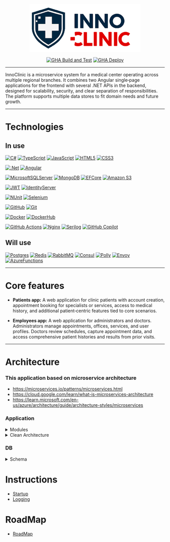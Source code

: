 <div align="center">
 <img src="/assets/images/innoclinic-logo.png" alt="InnoClinic Logo" width="" height="150"/>

[![GHA Build and Test](https://img.shields.io/github/actions/workflow/status/AlexTarski/InnoClinic/build.yml?style=flat-square&logo=github&logoColor=fff&label=Build%20and%20Test%20Workflow%20)](https://github.com/AlexTarski/InnoClinic/actions/workflows/build.yml)
[![GHA Deploy](https://img.shields.io/github/actions/workflow/status/AlexTarski/InnoClinic/deploy.yml?style=flat-square&logo=github&logoColor=fff&label=Deploy%20Workflow%20)](https://github.com/AlexTarski/InnoClinic/actions/workflows/deploy.yml)

</div>

---
InnoClinic is a microservice system for a medical center operating across multiple regional branches. It combines two Angular single‑page applications for the frontend with several .NET APIs in the backend, designed for scalability, security, and clear separation of responsibilities. The platform supports multiple data stores to fit domain needs and future growth.

---

# Technologies
## In use

[![C#](https://img.shields.io/badge/c%23-%23239120.svg?style=for-the-badge&logo=csharp&logoColor=white)](https://dotnet.microsoft.com/en-us/languages/csharp)
[![TypeScript](https://img.shields.io/badge/typescript-%23007ACC.svg?style=for-the-badge&logo=typescript&logoColor=white)](https://www.typescriptlang.org/)
[![JavaScript](https://img.shields.io/badge/javascript-%23323330.svg?style=for-the-badge&logo=javascript&logoColor=%23F7DF1E)](https://developer.mozilla.org/en-US/docs/Web/JavaScript)
[![HTML5](https://img.shields.io/badge/html5-%23E34F26.svg?style=for-the-badge&logo=html5&logoColor=white)](https://html.spec.whatwg.org/)
[![CSS3](https://img.shields.io/badge/css3-%231572B6.svg?style=for-the-badge&logo=css3&logoColor=white)](https://developer.mozilla.org/en-US/docs/Web/CSS)

[![.Net](https://img.shields.io/badge/.NET-5C2D91?style=for-the-badge&logo=.net&logoColor=white)](https://dotnet.microsoft.com/en-us/)
[![Angular](https://img.shields.io/badge/angular-%23DD0031.svg?style=for-the-badge&logo=angular&logoColor=white)](https://angular.dev/)

[![MicrosoftSQLServer](https://img.shields.io/badge/Microsoft%20SQL%20Server-CC2927?style=for-the-badge&logo=microsoft%20sql%20server&logoColor=white)](https://www.microsoft.com/en-us/sql-server)
[![MongoDB](https://img.shields.io/badge/MongoDB-%234ea94b.svg?style=for-the-badge&logo=mongodb&logoColor=white)](https://www.mongodb.com/)
[![EFCore](https://img.shields.io/badge/EFCore-purple?style=for-the-badge)](https://github.com/dotnet/efcore)
[![Amazon S3](https://img.shields.io/badge/Amazon%20S3-FF9900?style=for-the-badge&logo=amazons3&logoColor=white)](https://aws.amazon.com/s3/?nc1=h_ls)

[![JWT](https://img.shields.io/badge/JWT-black?style=for-the-badge&logo=JSON%20web%20tokens)](https://www.jwt.io/)
[![IdentityServer](https://img.shields.io/badge/IdentityServer-purple?style=for-the-badge)](https://duendesoftware.com/products/identityserver)

[![NUnit](https://img.shields.io/badge/NUnit-%2384A454?style=for-the-badge)](https://github.com/nunit)
[![Selenium](https://img.shields.io/badge/-selenium-%43B02A?style=for-the-badge&logo=selenium&logoColor=white)](https://www.selenium.dev/)

[![GitHub](https://img.shields.io/badge/github-%23121011.svg?style=for-the-badge&logo=github&logoColor=white)](https://github.com/AlexTarski/InnoClinic)
[![Git](https://img.shields.io/badge/git-%23F05033.svg?style=for-the-badge&logo=git&logoColor=white)](https://git-scm.com/)

[![Docker](https://img.shields.io/badge/Docker-%232496ED?style=for-the-badge&logo=docker&logoColor=white)](https://www.docker.com/)
[![DockerHub](https://img.shields.io/badge/DockerHub-%232496ED?style=for-the-badge&logo=docker&logoColor=white)](https://hub.docker.com/)

[![GitHub Actions](https://img.shields.io/badge/github%20actions-%232671E5.svg?style=for-the-badge&logo=githubactions&logoColor=white)](https://github.com/AlexTarski/InnoClinic/actions)
[![Nginx](https://img.shields.io/badge/nginx-%23009639.svg?style=for-the-badge&logo=nginx&logoColor=white)](https://nginxproxymanager.com/)
[![Serilog](https://img.shields.io/badge/Serilog-%23FF0000?style=for-the-badge)](https://serilog.net/)
[![GitHub Copilot](https://img.shields.io/badge/github_copilot-8957E5?style=for-the-badge&logo=github-copilot&logoColor=white)](https://github.com/features/copilot)

## Will use

[![Postgres](https://img.shields.io/badge/postgres-%23316192.svg?style=for-the-badge&logo=postgresql&logoColor=white)](https://www.postgresql.org/)
[![Redis](https://img.shields.io/badge/redis-%23DD0031.svg?style=for-the-badge&logo=redis&logoColor=white)](https://redis.io/)
[![RabbitMQ](https://img.shields.io/badge/Rabbitmq-FF6600?style=for-the-badge&logo=rabbitmq&logoColor=white)](https://www.rabbitmq.com/)
[![Consul](https://img.shields.io/badge/Consul-%23000000?style=for-the-badge&logo=hashicorp)](https://developer.hashicorp.com/consul)
[![Polly](https://img.shields.io/badge/Polly-%235C2983?style=for-the-badge)](https://www.pollydocs.org/)
[![Envoy](https://img.shields.io/badge/Envoy-%23AC6199?style=for-the-badge&logo=envoyproxy&logoColor=white)](https://www.envoyproxy.io/)
[![AzureFunctions](https://img.shields.io/badge/Azure_Functions-%2333CCFF?style=for-the-badge)](https://azure.microsoft.com/en-us/products/functions)

---
# Core features
- **Patients app:** A web application for clinic patients with account creation, appointment booking for specialists or services, access to medical history, and additional patient‑centric features tied to core scenarios.

- **Employees app:** A web application for administrators and doctors. Administrators manage appointments, offices, services, and user profiles. Doctors review schedules, capture appointment data, and access comprehensive patient histories and results from prior visits.

---

# Architecture
### This application based on microservice architecture

- https://microservices.io/patterns/microservices.html
- https://cloud.google.com/learn/what-is-microservices-architecture
- https://learn.microsoft.com/en-us/azure/architecture/guide/architecture-styles/microservices

### Application

<details>
<summary>Modules</summary>
<img src="/assets/images/schemes/Components.png" alt="InnoClinic Logo" width="1000" height=""/>
<img src="/assets/images/schemes/MessageBroker.png" alt="InnoClinic Logo" width="1000" height=""/>
</details>

<details>
<summary>Clean Architecture</summary>
Each API is designed using the clean architecture pattern:<br>
<img src="/assets/images/clean_architecture.png" alt="InnoClinic Logo" width="500" height=""/>
</details>

### DB

<details>
<summary>Schema</summary>
<img src="/assets/images/schemes/DB_Schema.jpg" alt="InnoClinic Logo" width="1000" height=""/>
</details>

# Instructions

- [Startup](https://github.com/AlexTarski/InnoClinic/wiki/Startup)
- [Logging](https://github.com/AlexTarski/InnoClinic/wiki/Logging)

# RoadMap

- [RoadMap](https://github.com/AlexTarski/InnoClinic/wiki/RoadMap)